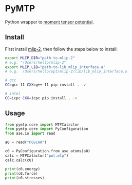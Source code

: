 # PyMTP

Python wrapper to [moment tensor potential](https://gitlab.com/ashapeev/mlip-2).

## Install

First install [mlip-2](https://gitlab.com/ashapeev/mlip-2), then follow the steps below to install:

```bash
export MLIP_DIR="path-to-mlip-2" 
# e.g. "/Users/hello/mlip-2"
export MLIP_LIB="path-to-lib_mlip_interface.a" 
# e.g.  /Users/hello/opt/mlip-2/lib/lib_mlip_interface.a
```

```bash
# gcc
CC=gcc-11 CXX=g++-11 pip install . -v

# intel
CC=icpc CXX=icpc pip install . -v
```

## Usage

```python
from pymtp.core import MTPCalactor
from pymtp.core import PyConfiguration
from ase.io import read

a0 = read("POSCAR")

c0 = PyConfiguration.from_ase_atoms(a0)
calc = MTPCalactor("pot.mtp")
calc.calc(c0)

print(c0.energy)
print(c0.force)
print(c0.stresses)
```